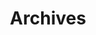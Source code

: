 ---
layout: post-index
title: Archives
excerpt: "All posts"
permalink: /blog/archives/
image:
  feature: GrungeTextures/TD-GrungeTexture2.jpg
  credit: Think Four
  creditlink: http://ThinkDesignBlog.com
---